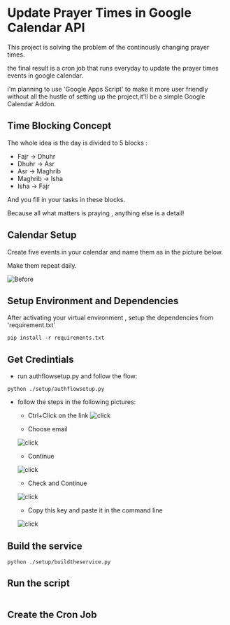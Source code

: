 # Update Prayer Times in Google Calendar API
This project is solving the problem of the continously changing prayer times.

the final result is a cron job that runs everyday to update the prayer times events in google calendar.

i'm planning to use 'Google Apps Script' to make it more user friendly without all the hustle of setting up the project,it'll be a simple Google Calendar Addon.


## Time Blocking Concept
The whole idea is the day is divided to 5 blocks :
* Fajr    -> Dhuhr
* Dhuhr   -> Asr
* Asr     -> Maghrib
* Maghrib -> Isha
* Isha    -> Fajr

And you fill in your tasks in these blocks.

Because all what matters is praying , anything else is a detail!

## Calendar Setup
Create five events in your calendar and name them as in the picture below.

Make them repeat daily.

![Before](images/before.png?raw=true "Before")

[comment]: <> (![After]&#40;images/after.png?raw=true "After"&#41; )

## Setup Environment and Dependencies
After activating your virtual environment , setup the dependencies from 'requirement.txt' 
```commandline
pip install -r requirements.txt
```
## Get Credintials
- run authflowsetup.py and follow the flow:
```commandline
python ./setup/authflowsetup.py
```
- follow the steps in the following pictures:
    * Ctrl+Click on the link
    ![click](images/click.png?raw=true "Before")
      
    * Choose email
  
    ![click](images/1.png?raw=true "Before")
  
    * Continue
    
    ![click](images/2.png?raw=true "Before")
  
    * Check and Continue

    ![click](images/3.png?raw=true "Before")
  
    * Copy this key and paste it in the command line
 
    ![click](images/4.png?raw=true "Before")

## Build the service
```commandline
python ./setup/buildtheservice.py
```

## Run the script
```commandline

```
## Create the Cron Job

    
